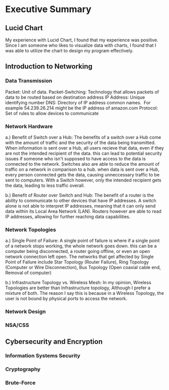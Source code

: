  # Executive Summary
## Lucid Chart
My experience with Lucid Chart, I found that my experience was positive. Since I am someone who likes to visualize data with charts, I found that I was able to utilize the chart to design my program effectively.
## Introduction to Networking 
### Data Transmission
 Packet: Unit of data.
 Packet-Switching: Technology that allows packets of data to be routed based on destination address 
 IP Address: Unique identifying number
 DNS: Directory of IP address common names.  For example 54.239.26.214 might be the IP address of amazon.com
 Protocol: Set of rules to allow devices to communicate 
### Network Hardware
 a.) Benefit of Switch over a Hub: The benefits of a switch over a Hub come with the amount of traffic and the security of the data being transmitted. When information is sent over a Hub, all users recieve that data, even if they are not the intended recipient of the data. this can lead to potential security issues if someone who isn't supposed to have access to the data is connected to the network.
 Switches also are able to reduce the amount of traffic on a network in comparison to a hub. when data is sent over a Hub, every person connected gets the data, causing unneccessary traffic to be sent to computers. With a Switch however, only the intended recipient gets the data, leading to less traffic overall.
 
 b.) Benefit of Router over Switch and Hub: The benefit of a router is the ability to communicate to other devices that have IP addresses. A switch alone is not able to interpret IP addresses, meaning that it can only send data within its Local Area Network (LAN). Routers however are able to read IP addresses, allowing for further reaching data capabilities.
 
### Network Topologies
 a.) Single Point of Failure: A single point of failure is where if a single point of a network stops working, the whole network goes down. this can be a computer being disconnected, a router going offline, or even an open network connection left open. The networks that get affected by Single Point of Failure include Star Topology (Router Failure), Ring Topology (Computer or Wire Disconnection), Bus Topology (Open coaxial cable end, Removal of computer)

b.) Infrastructure Topology vs. Wireless Mesh: In my opinion, Wireless Topologies are better than Infrastructure topology, Although I prefer a mixture of both. The reason I say this is because in a Wireless Topology, the user is not bound by physical ports to access the network.
### Network Design
### NSA/CSS
## Cybersecurity and Encryption 
### Information Systems Security 
### Cryptography
### Brute-Force
